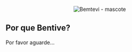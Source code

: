 <p align='center'>
  <img src='https://github.com/diogoneves07/bentivejs/blob/main/assets/bemtevi-logo.png'  alt="Bemtevi - mascote"/>
</p>
<h2>Por que Bentive?</h2>
<p>Por favor aguarde...</p>
